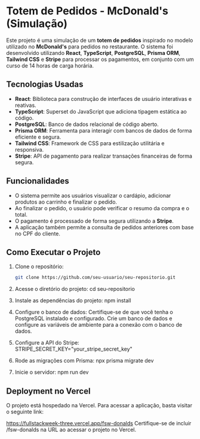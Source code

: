# Totem de Pedidos - McDonald's (Simulação)

Este projeto é uma simulação de um **totem de pedidos** inspirado no modelo utilizado no **McDonald's** para pedidos no restaurante. O sistema foi desenvolvido utilizando **React**, **TypeScript**, **PostgreSQL**, **Prisma ORM**, **Tailwind CSS** e **Stripe** para processar os pagamentos, em conjunto com um curso de 14 horas de carga horária.

## Tecnologias Usadas

- **React**: Biblioteca para construção de interfaces de usuário interativas e reativas.
- **TypeScript**: Superset do JavaScript que adiciona tipagem estática ao código.
- **PostgreSQL**: Banco de dados relacional de código aberto.
- **Prisma ORM**: Ferramenta para interagir com bancos de dados de forma eficiente e segura.
- **Tailwind CSS**: Framework de CSS para estilização utilitária e responsiva.
- **Stripe**: API de pagamento para realizar transações financeiras de forma segura.

## Funcionalidades

- O sistema permite aos usuários visualizar o cardápio, adicionar produtos ao carrinho e finalizar o pedido.
- Ao finalizar o pedido, o usuário pode verificar o resumo da compra e o total.
- O pagamento é processado de forma segura utilizando a **Stripe**.
- A aplicação também permite a consulta de pedidos anteriores com base no CPF do cliente.

## Como Executar o Projeto  

1. Clone o repositório:  
   ```bash
   git clone https://github.com/seu-usuario/seu-repositorio.git
   
2. Acesse o diretório do projeto:
   cd seu-repositorio

3. Instale as dependências do projeto:
   npm install

4. Configure o banco de dados: 
   Certifique-se de que você tenha o PostgreSQL instalado e configurado. Crie um banco de dados e configure as variáveis de ambiente para a conexão com o banco de dados.

5. Configure a API do Stripe:
   STRIPE_SECRET_KEY="your_stripe_secret_key"

6. Rode as migrações com Prisma:
   npx prisma migrate dev

7. Inicie o servidor:
   npm run dev

## Deployment no Vercel
O projeto está hospedado na Vercel. Para acessar a aplicação, basta visitar o seguinte link:

https://fullstackweek-three.vercel.app/fsw-donalds
Certifique-se de incluir /fsw-donalds na URL ao acessar o projeto no Vercel.
